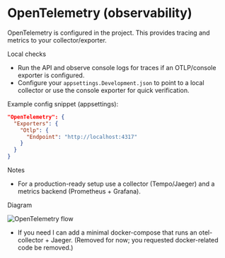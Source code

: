# OpenTelemetry (observability)

OpenTelemetry is configured in the project. This provides tracing and metrics to your collector/exporter.

Local checks

- Run the API and observe console logs for traces if an OTLP/console exporter is configured.
- Configure your `appsettings.Development.json` to point to a local collector or use the console exporter for quick verification.

Example config snippet (appsettings):

```json
"OpenTelemetry": {
  "Exporters": {
    "Otlp": {
      "Endpoint": "http://localhost:4317"
    }
  }
}
```

Notes

- For a production-ready setup use a collector (Tempo/Jaeger) and a metrics backend (Prometheus + Grafana).

Diagram

![OpenTelemetry flow](docs/diagrams/opentelemetry-flow.png)

- If you need I can add a minimal docker-compose that runs an otel-collector + Jaeger. (Removed for now; you requested docker-related code be removed.)

